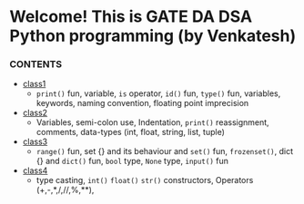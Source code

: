 # Welcome! This is GATE DA DSA Python programming (by Venkatesh)

### **CONTENTS**
- [class1](./Colab_Class_1.ipynb)
    - `print()` fun, variable, `is` operator, `id()` fun, `type()` fun, variables, keywords, naming convention, floating point imprecision
- [class2](./Colab_Class_2.ipynb)
    - Variables, semi-colon use, Indentation, `print()` reassignment, comments, data-types (int, float, string, list, tuple)
- [class3](./Colab_Class_3.ipynbb)
    - `range()` fun, set {} and its behaviour and `set()` fun, `frozenset()`, dict {} and `dict()` fun, `bool` type, `None` type, `input()` fun
- [class4](./Colab_Class_4.ipynb)
    - type casting, `int()` `float()` `str()` constructors, Operators (+,-,*,/,//,%,**), 